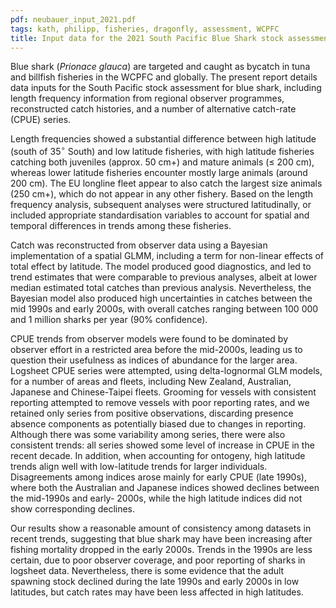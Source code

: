 ```yaml
---
pdf: neubauer_input_2021.pdf
tags: kath, philipp, fisheries, dragonfly, assessment, WCPFC
title: Input data for the 2021 South Pacific Blue Shark stock assessment
---
```

Blue shark (*Prionace glauca*) are targeted and caught as bycatch in tuna and billfish fisheries in the WCPFC and globally. The present report details data inputs for the South Pacific stock assessment for blue shark, including length frequency information from regional observer programmes, reconstructed catch histories, and a number of alternative catch-rate (CPUE) series.

Length frequencies showed a substantial difference between high latitude (south of 35$^\circ$ South) and low latitude fisheries, with high latitude fisheries catching both juveniles (approx. 50 cm\+) and mature animals (≤ 200 cm), whereas lower latitude fisheries encounter mostly large animals (around 200 cm). The EU longline fleet appear to also catch the largest size animals (250 cm\+), which do not appear in any other fishery. Based on the length frequency analysis, subsequent analyses were structured latitudinally, or included appropriate standardisation variables to account for spatial and temporal differences in trends among these fisheries.

Catch was reconstructed from observer data using a Bayesian implementation of a spatial GLMM, including a term for non-linear effects of total effect by latitude. The model produced good diagnostics, and led to trend estimates that were comparable to previous analyses, albeit at lower median estimated total catches than previous analysis. Nevertheless, the Bayesian model also produced high uncertainties in catches between the mid 1990s and early 2000s, with overall catches ranging between 100 000 and 1 million sharks per year (90% confidence).

CPUE trends from observer models were found to be dominated by observer effort in a restricted area before the mid-2000s, leading us to question their usefulness as indices of abundance for the larger area. Logsheet CPUE series were attempted, using delta-lognormal GLM models, for a number of areas and fleets, including New Zealand, Australian, Japanese and Chinese-Taipei fleets. Grooming for vessels with consistent reporting attempted to remove vessels with poor reporting rates, and we retained only series from positive observations, discarding presence absence components as potentially biased due to changes in reporting. Although there was some variability among series, there were also consistent trends: all series showed some level of increase in CPUE in the recent decade. In addition, when accounting for ontogeny, high latitude trends align well with low-latitude trends for larger individuals. Disagreements among indices arose mainly for early CPUE (late 1990s), where both the Australian and Japanese indices showed declines between the mid-1990s and early- 2000s, while the high latitude indices did not show corresponding declines.

Our results show a reasonable amount of consistency among datasets in recent trends, suggesting that blue shark may have been increasing after fishing mortality dropped in the early 2000s. Trends in the 1990s are less certain, due to poor observer coverage, and poor reporting of sharks in logsheet data. Nevertheless, there is some evidence that the adult spawning stock declined during the late 1990s and early 2000s in low latitudes, but catch rates may have been less affected in high latitudes.

